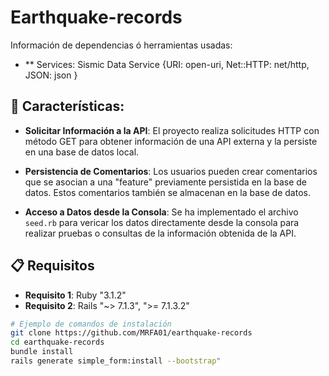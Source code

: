 # Earthquake-records

Información de dependencias ó herramientas usadas:
- ** Services: Sismic Data Service {URI: open-uri, Net::HTTP: net/http, JSON: json }

## 🔧 Características:

- **Solicitar Información a la API**: El proyecto realiza solicitudes HTTP con método GET para obtener información de una API externa y la persiste en una base de datos local.

- **Persistencia de Comentarios**: Los usuarios pueden crear comentarios que se asocian a una "feature" previamente persistida en la base de datos. Estos comentarios también se almacenan en la base de datos.

- **Acceso a Datos desde la Consola**: Se ha implementado el archivo `seed.rb` para vericar los datos directamente desde la consola para realizar pruebas o consultas de la información obtenida de la API.

## 📋 Requisitos

- **Requisito 1**: Ruby "3.1.2"
- **Requisito 2**: Rails "~> 7.1.3", ">= 7.1.3.2"


```bash
# Ejemplo de comandos de instalación
git clone https://github.com/MRFA01/earthquake-records
cd earthquake-records
bundle install
rails generate simple_form:install --bootstrap"
